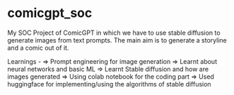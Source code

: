 # comicgpt_soc
My SOC Project of ComicGPT in which we have to use stable diffusion to generate images from text prompts. The main aim is to generate a storyline and a comic out of it.

Learnings - 
  => Prompt engineering for image generation
  => Learnt about neural networks and basic ML
  => Learnt Stable diffusion and how are images generated
  => Using colab notebook for the coding part
  => Used huggingface for implementing/using the algorithms of stable diffusion
